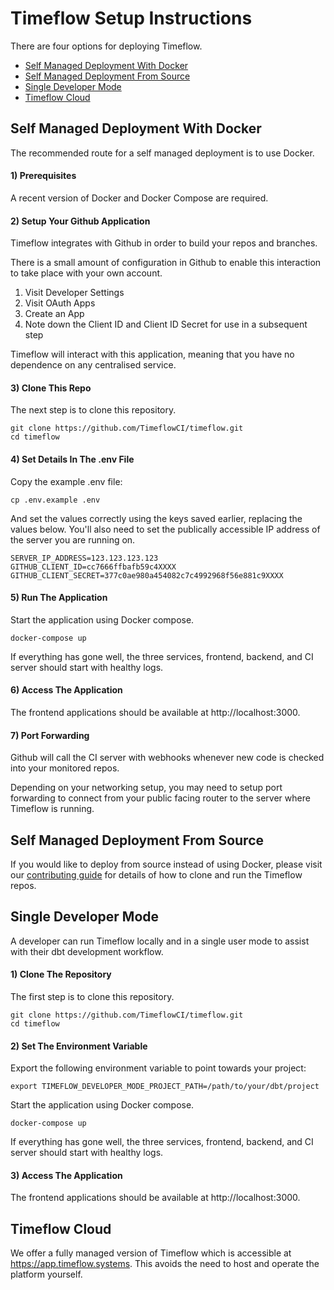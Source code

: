# Timeflow Setup Instructions 

There are four options for deploying Timeflow.

- [Self Managed Deployment With Docker](https://github.com/TimeflowCI/timeflow/blob/main/SETUP.md#self-managed-deployment-with-docker)
- [Self Managed Deployment From Source](https://github.com/TimeflowCI/timeflow/blob/main/SETUP.md#self-managed-deployment-from-source)
- [Single Developer Mode](https://github.com/TimeflowCI/timeflow/blob/main/SETUP.md#single-developer-mode)
- [Timeflow Cloud](https://github.com/TimeflowCI/timeflow/blob/main/SETUP.md#timeflow-cloud)

## Self Managed Deployment With Docker

The recommended route for a self managed deployment is to use Docker. 

#### 1) Prerequisites

A recent version of Docker and Docker Compose are required.  

#### 2) Setup Your Github Application

Timeflow integrates with Github in order to build your repos and branches.  

There is a small amount of configuration in Github to enable this interaction to take place with your own account.  

1. Visit Developer Settings
2. Visit OAuth Apps
3. Create an App 
4. Note down the Client ID and Client ID Secret for use in a subsequent step

Timeflow will interact with this application, meaning that you have no dependence on any centralised service. 

#### 3) Clone This Repo

The next step is to clone this repository.

```
git clone https://github.com/TimeflowCI/timeflow.git
cd timeflow
```

#### 4) Set Details In The .env File

Copy the example .env file:

```
cp .env.example .env
```

And set the values correctly using the keys saved earlier, replacing the values below.  You'll also need to set the publically accessible IP address of the server you are running on.  

```
SERVER_IP_ADDRESS=123.123.123.123
GITHUB_CLIENT_ID=cc7666ffbafb59c4XXXX
GITHUB_CLIENT_SECRET=377c0ae980a454082c7c4992968f56e881c9XXXX
```

#### 5) Run The Application 

Start the application using Docker compose.  

```
docker-compose up 
```

If everything has gone well, the three services, frontend, backend, and CI server should start with healthy logs.  

#### 6) Access The Application

The frontend applications should be available at http://localhost:3000.

#### 7) Port Forwarding

Github will call the CI server with webhooks whenever new code is checked into your monitored repos.  

Depending on your networking setup, you may need to setup port forwarding to connect from your public facing router to the server where Timeflow is running.  





## Self Managed Deployment From Source

If you would like to deploy from source instead of using Docker, please visit our [contributing guide](CONTRIBUTING.md) for details of how to clone and run the Timeflow repos.  






## Single Developer Mode

A developer can run Timeflow locally and in a single user mode to assist with their dbt development workflow.  

#### 1) Clone The Repository

The first step is to clone this repository.

```
git clone https://github.com/TimeflowCI/timeflow.git
cd timeflow
```

#### 2) Set The Environment Variable

Export the following environment variable to point towards your project:

```
export TIMEFLOW_DEVELOPER_MODE_PROJECT_PATH=/path/to/your/dbt/project
```


Start the application using Docker compose.  

```
docker-compose up 
```

If everything has gone well, the three services, frontend, backend, and CI server should start with healthy logs.  

#### 3) Access The Application

The frontend applications should be available at http://localhost:3000.
  
  


  
## Timeflow Cloud
  
We offer a fully managed version of Timeflow which is accessible at https://app.timeflow.systems.  This avoids the need to host and operate the platform yourself.  
